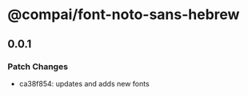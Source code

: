 # @compai/font-noto-sans-hebrew

## 0.0.1
### Patch Changes

- ca38f854: updates and adds new fonts

